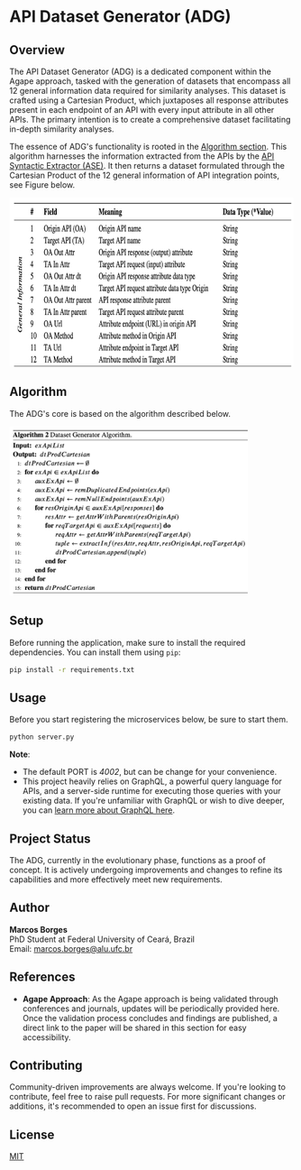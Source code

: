 # API Dataset Generator (ADG)

## Overview

The API Dataset Generator (ADG) is a dedicated component within the Agape approach, tasked with the generation of datasets that encompass all 12 general information data required for similarity analyses. This dataset is crafted using a Cartesian Product, which juxtaposes all response attributes present in each endpoint of an API with every input attribute in all other APIs. The primary intention is to create a comprehensive dataset facilitating in-depth similarity analyses.

The essence of ADG's functionality is rooted in the [Algorithm section](#Algorithm). This algorithm harnesses the information extracted from the APIs by the [API Syntactic Extractor (ASE)](https://github.com/marcosborges1/api-syntactic-extractor-service). It then returns a dataset formulated through the Cartesian Product of the 12 general information of API integration points, see Figure below.

<img src="/images/general_information_api_integration_points.png" height="300"/>

## Algorithm

The ADG's core is based on the algorithm described below.

<img src="/images/adg_algorithm.png" height="300"/>

## Setup

Before running the application, make sure to install the required dependencies. You can install them using `pip`:

```bash
pip install -r requirements.txt
```

## Usage

Before you start registering the microservices below, be sure to start them.

```bash
python server.py
```

**Note**:

- The default PORT is _4002_, but can be change for your convenience.
- This project heavily relies on GraphQL, a powerful query language for APIs, and a server-side runtime for executing those queries with your existing data. If you're unfamiliar with GraphQL or wish to dive deeper, you can [learn more about GraphQL here](https://graphql.org/).

## Project Status

The ADG, currently in the evolutionary phase, functions as a proof of concept. It is actively undergoing improvements and changes to refine its capabilities and more effectively meet new requirements.

## Author

**Marcos Borges**  
PhD Student at Federal University of Ceará, Brazil  
Email: [marcos.borges@alu.ufc.br](mailto:marcos.borges@alu.ufc.br)

## References

- **Agape Approach**: As the Agape approach is being validated through conferences and journals, updates will be periodically provided here. Once the validation process concludes and findings are published, a direct link to the paper will be shared in this section for easy accessibility.

## Contributing

Community-driven improvements are always welcome. If you're looking to contribute, feel free to raise pull requests. For more significant changes or additions, it's recommended to open an issue first for discussions.

## License

[MIT](https://choosealicense.com/licenses/mit/)
